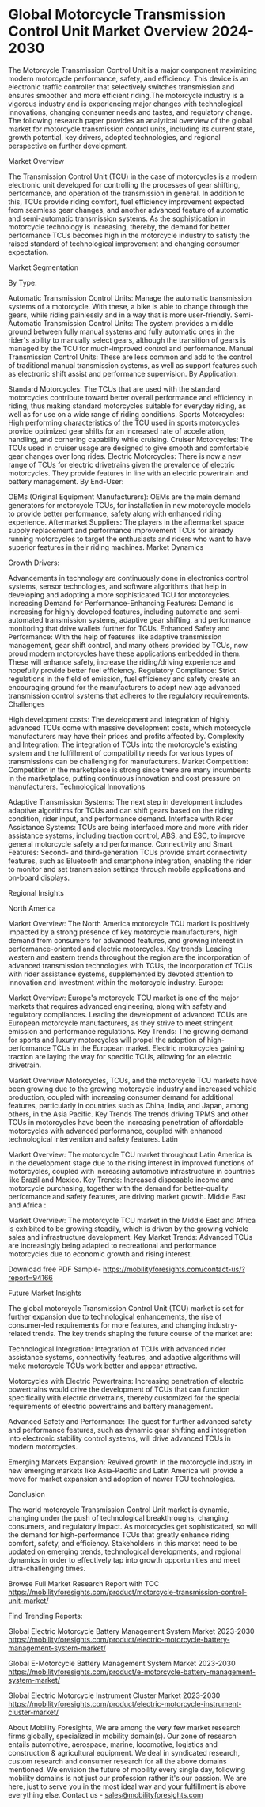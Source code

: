 # Global Motorcycle Transmission Control Unit Market  Overview 2024-2030 #
The Motorcycle Transmission Control Unit is a major component maximizing modern motorcycle performance, safety, and efficiency. This device is an electronic traffic controller that selectively switches transmission and ensures smoother and more efficient riding.The motorcycle industry is a vigorous industry and is experiencing major changes with technological innovations, changing consumer needs and tastes, and regulatory change. The following research paper provides an analytical overview of the global market for motorcycle transmission control units, including its current state, growth potential, key drivers, adopted technologies, and regional perspective on further development.

Market Overview

The Transmission Control Unit (TCU) in the case of motorcycles is a modern electronic unit developed for controlling the processes of gear shifting, performance, and operation of the transmission in general. In addition to this, TCUs provide riding comfort, fuel efficiency improvement expected from seamless gear changes, and another advanced feature of automatic and semi-automatic transmission systems. As the sophistication in motorcycle technology is increasing, thereby, the demand for better performance TCUs becomes high in the motorcycle industry to satisfy the raised standard of technological improvement and changing consumer expectation.

Market Segmentation

By Type:

Automatic Transmission Control Units: Manage the automatic transmission systems of a motorcycle. With these, a bike is able to change through the gears, while riding painlessly and in a way that is more user-friendly.
Semi-Automatic Transmission Control Units: The system provides a middle ground between fully manual systems and fully automatic ones in the rider's ability to manually select gears, although the transition of gears is managed by the TCU for much-improved control and performance.
Manual Transmission Control Units: These are less common and add to the control of traditional manual transmission systems, as well as support features such as electronic shift assist and performance supervision.
By Application:

Standard Motorcycles: The TCUs that are used with the standard motorcycles contribute toward better overall performance and efficiency in riding, thus making standard motorcycles suitable for everyday riding, as well as for use on a wide range of riding conditions.
Sports Motorcycles: High performing characteristics of the TCU used in sports motorcycles provide optimized gear shifts for an increased rate of acceleration, handling, and cornering capability while cruising. Cruiser Motorcycles: The TCUs used in cruiser usage are designed to give smooth and comfortable gear changes over long rides. Electric Motorcycles: There is now a new range of TCUs for electric drivetrains given the prevalence of electric motorcycles. They provide features in line with an electric powertrain and battery management. By End-User:

OEMs (Original Equipment Manufacturers): OEMs are the main demand generators for motorcycle TCUs, for installation in new motorcycle models to provide better performance, safety along with enhanced riding experience.
Aftermarket Suppliers: The players in the aftermarket space supply replacement and performance improvement TCUs for already running motorcycles to target the enthusiasts and riders who want to have superior features in their riding machines.
Market Dynamics

Growth Drivers:

Advancements in technology are continuously done in electronics control systems, sensor technologies, and software algorithms that help in developing and adopting a more sophisticated TCU for motorcycles.
Increasing Demand for Performance-Enhancing Features: Demand is increasing for highly developed features, including automatic and semi-automated transmission systems, adaptive gear shifting, and performance monitoring that drive wallets further for TCUs.
Enhanced Safety and Performance: With the help of features like adaptive transmission management, gear shift control, and many others provided by TCUs, now proud modern motorcycles have these applications embedded in them. These will enhance safety, increase the riding/driving experience and hopefully provide better fuel efficiency.
Regulatory Compliance: Strict regulations in the field of emission, fuel efficiency and safety create an encouraging ground for the manufacturers to adopt new age advanced transmission control systems that adheres to the regulatory requirements.
Challenges

High development costs: The development and integration of highly advanced TCUs come with massive development costs, which motorcycle manufacturers may have their prices and profits affected by.
Complexity and Integration: The integration of TCUs into the motorcycle's existing system and the fulfillment of compatibility needs for various types of transmissions can be challenging for manufacturers.
Market Competition: Competition in the marketplace is strong since there are many incumbents in the marketplace, putting continuous innovation and cost pressure on manufacturers.
Technological Innovations

Adaptive Transmission Systems: The next step in development includes adaptive algorithms for TCUs and can shift gears based on the riding condition, rider input, and performance demand.
Interface with Rider Assistance Systems: TCUs are being interfaced more and more with rider assistance systems, including traction control, ABS, and ESC, to improve general motorcycle safety and performance.
Connectivity and Smart Features: Second- and third-generation TCUs provide smart connectivity features, such as Bluetooth and smartphone integration, enabling the rider to monitor and set transmission settings through mobile applications and on-board displays.

Regional Insights

North America

Market Overview: The North America motorcycle TCU market is positively impacted by a strong presence of key motorcycle manufacturers, high demand from consumers for advanced features, and growing interest in performance-oriented and electric motorcycles.
Key trends: Leading western and eastern trends throughout the region are the incorporation of advanced transmission technologies with TCUs, the incorporation of TCUs with rider assistance systems, supplemented by devoted attention to innovation and investment within the motorcycle industry. 
Europe:

Market Overview: Europe's motorcycle TCU market is one of the major markets that requires advanced engineering, along with safety and regulatory compliances. Leading the development of advanced TCUs are European motorcycle manufacturers, as they strive to meet stringent emission and performance regulations.
Key Trends: The growing demand for sports and luxury motorcycles will propel the adoption of high-performance TCUs in the European market. Electric motorcycles gaining traction are laying the way for specific TCUs, allowing for an electric drivetrain.

Market Overview Motorcycles, TCUs, and the motorcycle TCU markets have been growing due to the growing motorcycle industry and increased vehicle production, coupled with increasing consumer demand for additional features, particularly in countries such as China, India, and Japan, among others, in the Asia Pacific. Key Trends The trends driving TPMS and other TCUs in motorcycles have been the increasing penetration of affordable motorcycles with advanced performance, coupled with enhanced technological intervention and safety features. Latin

Market Overview: The motorcycle TCU market throughout Latin America is in the development stage due to the rising interest in improved functions of motorcycles, coupled with increasing automotive infrastructure in countries like Brazil and Mexico.
Key Trends: Increased disposable income and motorcycle purchasing, together with the demand for better-quality performance and safety features, are driving market growth.
Middle East and Africa :

Market Overview: The motorcycle TCU market in the Middle East and Africa is exhibited to be growing steadily, which is driven by the growing vehicle sales and infrastructure development.
Key Market Trends: Advanced TCUs are increasingly being adapted to recreational and performance motorcycles due to economic growth and rising interest.


Download free PDF Sample- https://mobilityforesights.com/contact-us/?report=94166

Future Market Insights

The global motorcycle Transmission Control Unit (TCU) market is set for further expansion due to technological enhancements, the rise of consumer-led requirements for more features, and changing industry-related trends. The key trends shaping the future course of the market are:

Technological Integration: Integration of TCUs with advanced rider assistance systems, connectivity features, and adaptive algorithms will make motorcycle TCUs work better and appear attractive.

Motorcycles with Electric Powertrains: Increasing penetration of electric powertrains would drive the development of TCUs that can function specifically with electric drivetrains, thereby customized for the special requirements of electric powertrains and battery management.

Advanced Safety and Performance: The quest for further advanced safety and performance features, such as dynamic gear shifting and integration into electronic stability control systems, will drive advanced TCUs in modern motorcycles.

Emerging Markets Expansion: Revived growth in the motorcycle industry in new emerging markets like Asia-Pacific and Latin America will provide a move for market expansion and adoption of newer TCU technologies.

Conclusion

The world motorcycle Transmission Control Unit market is dynamic, changing under the push of technological breakthroughs, changing consumers, and regulatory impact. As motorcycles get sophisticated, so will the demand for high-performance TCUs that greatly enhance riding comfort, safety, and efficiency. Stakeholders in this market need to be updated on emerging trends, technological developments, and regional dynamics in order to effectively tap into growth opportunities and meet ultra-challenging times.


Browse Full Market Research Report with TOC https://mobilityforesights.com/product/motorcycle-transmission-control-unit-market/

Find Trending Reports:


Global Electric Motorcycle Battery Management System Market 2023-2030 https://mobilityforesights.com/product/electric-motorcycle-battery-management-system-market/





Global E-Motorcycle Battery Management System Market 2023-2030 https://mobilityforesights.com/product/e-motorcycle-battery-management-system-market/


Global Electric Motorcycle Instrument Cluster Market 2023-2030 https://mobilityforesights.com/product/electric-motorcycle-instrument-cluster-market/




About Mobility Foresights,
We are among the very few market research firms globally, specialized in mobility domain(s). Our zone of research entails automotive, aerospace, marine, locomotive, logistics and construction & agricultural equipment. We deal in syndicated research, custom research and consumer research for all the above domains mentioned.
We envision the future of mobility every single day, following mobility domains is not just our profession rather it's our passion. We are here, just to serve you in the most ideal way and your fulfillment is above everything else. Contact us -  sales@mobilityforesights.com 

